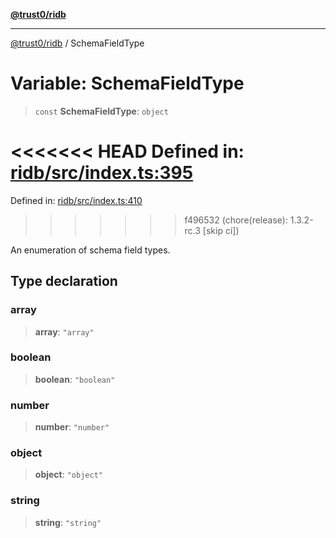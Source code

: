 [**@trust0/ridb**](../README.md)

***

[@trust0/ridb](../README.md) / SchemaFieldType

# Variable: SchemaFieldType

> `const` **SchemaFieldType**: `object`

<<<<<<< HEAD
Defined in: [ridb/src/index.ts:395](https://github.com/trust0-project/RIDB/blob/95cbc5b53ed3fac8905847d17f3f95ff7c36dbcb/packages/ridb/src/index.ts#L395)
=======
Defined in: [ridb/src/index.ts:410](https://github.com/trust0-project/RIDB/blob/8f8fe2edeed75fca8df293b533a5cdcbd0518592/packages/ridb/src/index.ts#L410)
>>>>>>> f496532 (chore(release): 1.3.2-rc.3 [skip ci])

An enumeration of schema field types.

## Type declaration

### array

> **array**: `"array"`

### boolean

> **boolean**: `"boolean"`

### number

> **number**: `"number"`

### object

> **object**: `"object"`

### string

> **string**: `"string"`

